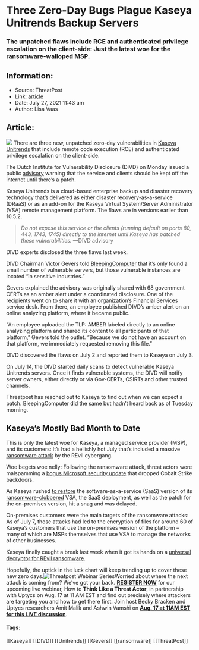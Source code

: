 # Three Zero-Day Bugs Plague Kaseya Unitrends Backup Servers
### The unpatched flaws include RCE and authenticated privilege escalation on the client-side: Just the latest woe for the ransomware-walloped MSP. 

## Information:
+ Source: ThreatPost
+ Link: [article](https://kasperskycontenthub.com/threatpost-global/?p=168180)
+ Date: July 27, 2021  11:43 am
+ Author: Lisa Vaas


## Article:
![](https://media.threatpost.com/wp-content/uploads/sites/103/2021/07/27112232/zero-day.jpeg)
There are three new, unpatched zero-day vulnerabilities in [Kaseya Unitrends](https://www.unitrends.com/products/enterprise-backup-software) that include remote code execution (RCE) and authenticated privilege escalation on the client-side.


The Dutch Institute for Vulnerability Disclosure (DIVD) on Monday issued a public [advisory](https://csirt.divd.nl/cases/DIVD-2021-00014/) warning that the service and clients should be kept off the internet until there’s a patch.


Kaseya Unitrends is a cloud-based enterprise backup and disaster recovery technology that’s delivered as either disaster recovery-as-a-service (DRaaS) or as an add-on for the Kaseya Virtual System/Server Administrator (VSA) remote management platform. The flaws are in versions earlier than 10.5.2.




> *Do not expose this service or the clients (running default on ports 80, 443, 1743, 1745) directly to the internet until Kaseya has patched these vulnerabilities.* —DIVD advisory
> 
> 


DIVD experts disclosed the three flaws last week.


DIVD Chairman Victor Gevers told [BleepingComputer](https://www.bleepingcomputer.com/news/security/researchers-warn-of-unpatched-kaseya-unitrends-backup-vulnerabilities/) that it’s only found a small number of vulnerable servers, but those vulnerable instances are located “in sensitive industries.”


Gevers explained the advisory was originally shared with 68 government CERTs as an amber alert under a coordinated disclosure. One of the recipients went on to share it with an organization’s Financial Services service desk. From there, an employee published DIVD’s amber alert on an online analyzing platform, where it became public.


“An employee uploaded the TLP: AMBER labeled directly to an online analyzing platform and shared its content to all participants of that platform,” Gevers told the outlet. “Because we do not have an account on that platform, we immediately requested removing this file.”


DIVD discovered the flaws on July 2 and reported them to Kaseya on July 3.


On July 14, the DIVD started daily scans to detect vulnerable Kaseya Unitrends servers. Once it finds vulnerable systems, the DIVD will notify server owners, either directly or via Gov-CERTs, CSIRTs and other trusted channels.


Threatpost has reached out to Kaseya to find out when we can expect a patch. BleepingComputer did the same but hadn’t heard back as of Tuesday morning.


Kaseya’s Mostly Bad Month to Date
---------------------------------


This is only the latest woe for Kaseya, a managed service provider (MSP), and its customers: It’s had a hellishly hot July that’s included a massive [ransomware attack](https://threatpost.com/kaseya-attack-fallout/167541/) by the REvil cybergang.


Woe begets woe nelly: Following the ransomware attack, threat actors were malspamming a [bogus Microsoft security update](https://threatpost.com/fake-kaseya-vsa-update-cobalt-strike/167587/) that dropped Cobalt Strike backdoors.


As Kaseya rushed [to restore](https://threatpost.com/kaseya-patches-zero-day-exploits/167548/) the software-as-a-service (SaaS) version of its [ransomware-clobbered](https://threatpost.com/kaseya-patches-zero-day-exploits/167548/) VSA, the SaaS deployment, as well as the patch for the on-premises version, hit a snag and was delayed.


On-premises customers were the main targets of the ransomware attacks: As of July 7, those attacks had led to the encryption of files for around 60 of Kaseya’s customers that use the on-premises version of the platform – many of which are MSPs themselves that use VSA to manage the networks of other businesses.


Kaseya finally caught a break last week when it got its hands on a [universal decryptor for REvil ransomware](https://threatpost.com/kaseya-universal-decryptor-revil-ransomware/168070/).


Hopefully, the uptick in the luck chart will keep trending up to cover these new zero days.![Threatpost Webinar Series ](https://media.threatpost.com/wp-content/uploads/sites/103/2021/07/27093135/threatpost-webinar-300x51.jpg)Worried about where the next attack is coming from? We’ve got your back. **[REGISTER NOW](https://threatpost.com/webinars/how-to-think-like-a-threat-actor/?utm_source=ART&utm_medium=ART&utm_campaign=August_Uptycs_Webinar)** for our upcoming live webinar, How to **Think Like a Threat Actor**, in partnership with Uptycs on Aug. 17 at 11 AM EST and find out precisely where attackers are targeting you and how to get there first. Join host Becky Bracken and Uptycs researchers Amit Malik and Ashwin Vamshi on **[Aug. 17 at 11AM EST for this LIVE discussion](https://threatpost.com/webinars/how-to-think-like-a-threat-actor/?utm_source=ART&utm_medium=ART&utm_campaign=August_Uptycs_Webinar)**.




#### Tags:
[[Kaseya]] [[DIVD]] [[Unitrends]] [[Gevers]] [[ransomware]] [[ThreatPost]]
